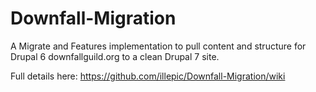 Downfall-Migration
==================

A Migrate and Features implementation to pull content and structure for Drupal 6 downfallguild.org to a clean Drupal 7 site.

Full details here: https://github.com/illepic/Downfall-Migration/wiki
